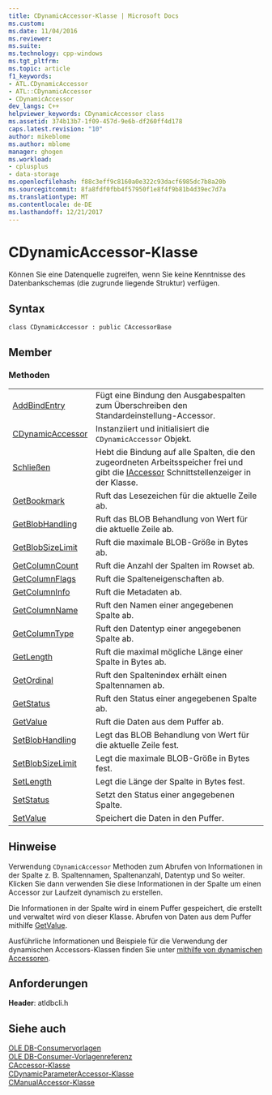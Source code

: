 ```yaml
---
title: CDynamicAccessor-Klasse | Microsoft Docs
ms.custom: 
ms.date: 11/04/2016
ms.reviewer: 
ms.suite: 
ms.technology: cpp-windows
ms.tgt_pltfrm: 
ms.topic: article
f1_keywords:
- ATL.CDynamicAccessor
- ATL::CDynamicAccessor
- CDynamicAccessor
dev_langs: C++
helpviewer_keywords: CDynamicAccessor class
ms.assetid: 374b13b7-1f09-457d-9e6b-df260ff4d178
caps.latest.revision: "10"
author: mikeblome
ms.author: mblome
manager: ghogen
ms.workload:
- cplusplus
- data-storage
ms.openlocfilehash: f88c3eff9c8160a0e322c93dacf6985dc7b8a20b
ms.sourcegitcommit: 8fa8fdf0fbb4f57950f1e8f4f9b81b4d39ec7d7a
ms.translationtype: MT
ms.contentlocale: de-DE
ms.lasthandoff: 12/21/2017
---
```

# <a name="cdynamicaccessor-class"></a>CDynamicAccessor-Klasse
Können Sie eine Datenquelle zugreifen, wenn Sie keine Kenntnisse des Datenbankschemas (die zugrunde liegende Struktur) verfügen.  
  
## <a name="syntax"></a>Syntax  
  
```  
class CDynamicAccessor : public CAccessorBase  
```  
  
## <a name="members"></a>Member  
  
### <a name="methods"></a>Methoden  
  
|||  
|-|-|  
|[AddBindEntry](../../data/oledb/cdynamicaccessor-addbindentry.md)|Fügt eine Bindung den Ausgabespalten zum Überschreiben den Standardeinstellung-Accessor.|  
|[CDynamicAccessor](../../data/oledb/cdynamicaccessor-class.md)|Instanziiert und initialisiert die `CDynamicAccessor` Objekt.|  
|[Schließen](../../data/oledb/cdynamicaccessor-close.md)|Hebt die Bindung auf alle Spalten, die den zugeordneten Arbeitsspeicher frei und gibt die [IAccessor](https://msdn.microsoft.com/en-us/library/ms719672.aspx) Schnittstellenzeiger in der Klasse.|  
|[GetBookmark](../../data/oledb/cdynamicaccessor-getbookmark.md)|Ruft das Lesezeichen für die aktuelle Zeile ab.|  
|[GetBlobHandling](../../data/oledb/cdynamicaccessor-getblobhandling.md)|Ruft das BLOB Behandlung von Wert für die aktuelle Zeile ab.|  
|[GetBlobSizeLimit](../../data/oledb/cdynamicaccessor-getblobsizelimit.md)|Ruft die maximale BLOB-Größe in Bytes ab.|  
|[GetColumnCount](../../data/oledb/cdynamicaccessor-getcolumncount.md)|Ruft die Anzahl der Spalten im Rowset ab.|  
|[GetColumnFlags](../../data/oledb/cdynamicaccessor-getcolumnflags.md)|Ruft die Spalteneigenschaften ab.|  
|[GetColumnInfo](../../data/oledb/cdynamicaccessor-getcolumninfo.md)|Ruft die Metadaten ab.|  
|[GetColumnName](../../data/oledb/cdynamicaccessor-getcolumnname.md)|Ruft den Namen einer angegebenen Spalte ab.|  
|[GetColumnType](../../data/oledb/cdynamicaccessor-getcolumntype.md)|Ruft den Datentyp einer angegebenen Spalte ab.|  
|[GetLength](../../data/oledb/cdynamicaccessor-getlength.md)|Ruft die maximal mögliche Länge einer Spalte in Bytes ab.|  
|[GetOrdinal](../../data/oledb/cdynamicaccessor-getordinal.md)|Ruft den Spaltenindex erhält einen Spaltennamen ab.|  
|[GetStatus](../../data/oledb/cdynamicaccessor-getstatus.md)|Ruft den Status einer angegebenen Spalte ab.|  
|[GetValue](../../data/oledb/cdynamicaccessor-getvalue.md)|Ruft die Daten aus dem Puffer ab.|  
|[SetBlobHandling](../../data/oledb/cdynamicaccessor-setblobhandling.md)|Legt das BLOB Behandlung von Wert für die aktuelle Zeile fest.|  
|[SetBlobSizeLimit](../../data/oledb/cdynamicaccessor-setblobsizelimit.md)|Legt die maximale BLOB-Größe in Bytes fest.|  
|[SetLength](../../data/oledb/cdynamicaccessor-setlength.md)|Legt die Länge der Spalte in Bytes fest.|  
|[SetStatus](../../data/oledb/cdynamicaccessor-setstatus.md)|Setzt den Status einer angegebenen Spalte.|  
|[SetValue](../../data/oledb/cdynamicaccessor-setvalue.md)|Speichert die Daten in den Puffer.|  
  
## <a name="remarks"></a>Hinweise  
 Verwendung `CDynamicAccessor` Methoden zum Abrufen von Informationen in der Spalte z. B. Spaltennamen, Spaltenanzahl, Datentyp und So weiter. Klicken Sie dann verwenden Sie diese Informationen in der Spalte um einen Accessor zur Laufzeit dynamisch zu erstellen.  
  
 Die Informationen in der Spalte wird in einem Puffer gespeichert, die erstellt und verwaltet wird von dieser Klasse. Abrufen von Daten aus dem Puffer mithilfe [GetValue](../../data/oledb/cdynamicaccessor-getvalue.md).  
  
 Ausführliche Informationen und Beispiele für die Verwendung der dynamischen Accessors-Klassen finden Sie unter [mithilfe von dynamischen Accessoren](../../data/oledb/using-dynamic-accessors.md).  
  
## <a name="requirements"></a>Anforderungen  
 **Header**: atldbcli.h  
  
## <a name="see-also"></a>Siehe auch  
 [OLE DB-Consumervorlagen](../../data/oledb/ole-db-consumer-templates-cpp.md)   
 [OLE DB-Consumer-Vorlagenreferenz](../../data/oledb/ole-db-consumer-templates-reference.md)   
 [CAccessor-Klasse](../../data/oledb/caccessor-class.md)   
 [CDynamicParameterAccessor-Klasse](../../data/oledb/cdynamicparameteraccessor-class.md)   
 [CManualAccessor-Klasse](../../data/oledb/cmanualaccessor-class.md)